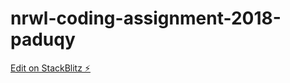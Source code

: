 # nrwl-coding-assignment-2018-paduqy

[Edit on StackBlitz ⚡️](https://stackblitz.com/edit/nrwl-coding-assignment-2018-paduqy)